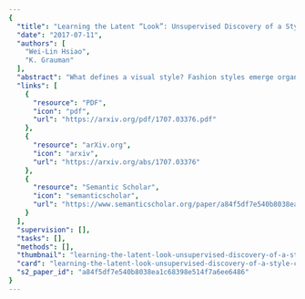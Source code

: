 ```yaml
---
{
  "title": "Learning the Latent “Look”: Unsupervised Discovery of a Style-Coherent Embedding from Fashion Images",
  "date": "2017-07-11",
  "authors": [
    "Wei-Lin Hsiao",
    "K. Grauman"
  ],
  "abstract": "What defines a visual style? Fashion styles emerge organically from how people assemble outfits of clothing, making them difficult to pin down with a computational model. Low-level visual similarity can be too specific to detect stylistically similar images, while manually crafted style categories can be too abstract to capture subtle style differences. We propose an unsupervised approach to learn a style-coherent representation. Our method leverages probabilistic polylingual topic models based on visual attributes to discover a set of latent style factors. Given a collection of unlabeled fashion images, our approach mines for the latent styles, then summarizes outfits by how they mix those styles. Our approach can organize galleries of outfits by style without requiring any style labels. Experiments on over 100K images demonstrate its promise for retrieving, mixing, and summarizing fashion images by their style.",
  "links": [
    {
      "resource": "PDF",
      "icon": "pdf",
      "url": "https://arxiv.org/pdf/1707.03376.pdf"
    },
    {
      "resource": "arXiv.org",
      "icon": "arxiv",
      "url": "https://arxiv.org/abs/1707.03376"
    },
    {
      "resource": "Semantic Scholar",
      "icon": "semanticscholar",
      "url": "https://www.semanticscholar.org/paper/a84f5df7e540b8038ea1c68398e514f7a6ee6486"
    }
  ],
  "supervision": [],
  "tasks": [],
  "methods": [],
  "thumbnail": "learning-the-latent-look-unsupervised-discovery-of-a-style-coherent-embedding-from-fashion-images-thumb.jpg",
  "card": "learning-the-latent-look-unsupervised-discovery-of-a-style-coherent-embedding-from-fashion-images-card.jpg",
  "s2_paper_id": "a84f5df7e540b8038ea1c68398e514f7a6ee6486"
}
---
```


